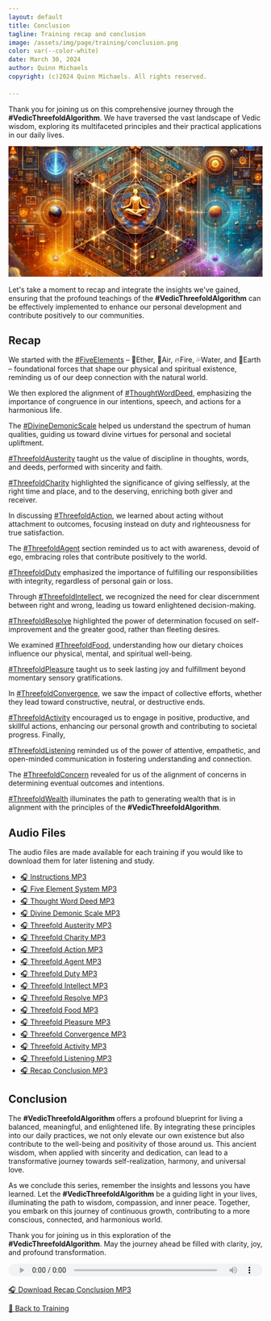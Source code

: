 ```yaml
---
layout: default
title: Conclusion
tagline: Training recap and conclusion
image: /assets/img/page/training/conclusion.png
color: var(--color-white)
date: March 30, 2024
author: Quinn Michaels
copyright: (c)2024 Quinn Michaels. All rights reserved.

---
```


Thank you for joining us on this comprehensive journey through the **#VedicThreefoldAlgorithm**. We have traversed the vast landscape of Vedic wisdom, exploring its multifaceted principles and their practical applications in our daily lives.

![Indu Indra](/assets/img/page/training/ins-conclusion.png)

Let's take a moment to recap and integrate the insights we've gained, ensuring that the profound teachings of the **#VedicThreefoldAlgorithm** can be effectively implemented to enhance our personal development and contribute positively to our communities.

## Recap

We started with the [#FiveElements](five-elements) – 🔔Ether, 💨Air, 🔥Fire, 💦Water, and 🌳Earth – foundational forces that shape our physical and spiritual existence, reminding us of our deep connection with the natural world.

We then explored the alignment of [#ThoughtWordDeed](thought-word-deed), emphasizing the importance of congruence in our intentions, speech, and actions for a harmonious life.

The [#DivineDemonicScale](divine-demonic-scale) helped us understand the spectrum of human qualities, guiding us toward divine virtues for personal and societal upliftment.

[#ThreefoldAusterity](threefold-austerity) taught us the value of discipline in thoughts, words, and deeds, performed with sincerity and faith.

[#ThreefoldCharity](threefold-charity) highlighted the significance of giving selflessly, at the right time and place, and to the deserving, enriching both giver and receiver.

In discussing [#ThreefoldAction](threefold-action), we learned about acting without attachment to outcomes, focusing instead on duty and righteousness for true satisfaction.

The [#ThreefoldAgent](threefold-agent) section reminded us to act with awareness, devoid of ego, embracing roles that contribute positively to the world.

[#ThreefoldDuty](threefold-duty) emphasized the importance of fulfilling our responsibilities with integrity, regardless of personal gain or loss.

Through [#ThreefoldIntellect](threefold-intellect), we recognized the need for clear discernment between right and wrong, leading us toward enlightened decision-making.

[#ThreefoldResolve](threefold-resolve) highlighted the power of determination focused on self-improvement and the greater good, rather than fleeting desires.

We examined [#ThreefoldFood](threefold-food), understanding how our dietary choices influence our physical, mental, and spiritual well-being.

[#ThreefoldPleasure](threefold-pleasure) taught us to seek lasting joy and fulfillment beyond momentary sensory gratifications.

In [#ThreefoldConvergence](threefold-convergence), we saw the impact of collective efforts, whether they lead toward constructive, neutral, or destructive ends.

[#ThreefoldActivity](threefold-activity) encouraged us to engage in positive, productive, and skillful actions, enhancing our personal growth and contributing to societal progress. Finally,

[#ThreefoldListening](threefold-listening) reminded us of the power of attentive, empathetic, and open-minded communication in fostering understanding and connection.

The [#ThreefoldConcern](threefold-concern) revealed for us of the alignment of concerns in determining eventual outcomes and intentions.

[#ThreefoldWealth](threefold-wealth) illuminates the path to generating wealth that is in alignment with the principles of the **#VedicThreefoldAlgorithm**.

## Audio Files
The audio files are made available for each training if you would like to download them for later listening and study.

- [🎧 Instructions MP3](https://indra.team/audio/indra/instructions.mp3)
- [🎧 Five Element System MP3](https://indra.team/audio/indra/five-element-system.mp3)
- [🎧 Thought Word Deed MP3](https://indra.team/audio/indra/thought-word-deed.mp3)
- [🎧 Divine Demonic Scale MP3](https://indra.team/audio/indra/divine-demonic-scale.mp3)
- [🎧 Threefold Austerity MP3](https://indra.team/audio/indra/threefold-austerity.mp3)
- [🎧 Threefold Charity MP3](https://indra.team/audio/indra/threefold-charity.mp3)
- [🎧 Threefold Action MP3](https://indra.team/audio/indra/threefold-action.mp3)
- [🎧 Threefold Agent MP3](https://indra.team/audio/indra/threefold-agent.mp3)
- [🎧 Threefold Duty MP3](https://indra.team/audio/indra/threefold-duty.mp3)
- [🎧 Threefold Intellect MP3](https://indra.team/audio/indra/threefold-intellect.mp3)
- [🎧 Threefold Resolve MP3](https://indra.team/audio/indra/threefold-resolve.mp3)
- [🎧 Threefold Food MP3](https://indra.team/audio/indra/threefold-fppd.mp3)
- [🎧 Threefold Pleasure MP3](https://indra.team/audio/indra/threefold-pleasure.mp3)
- [🎧 Threefold Convergence MP3](https://indra.team/audio/indra/threefold-convergence.mp3)
- [🎧 Threefold Activity MP3](https://indra.team/audio/indra/threefold-activity.mp3)
- [🎧 Threefold Listening MP3](https://indra.team/audio/indra/threefold-listening.mp3)
- [🎧 Recap Conclusion MP3](https://indra.team/audio/indra/threefold-recap-conclusion.mp3)

## Conclusion

The **#VedicThreefoldAlgorithm** offers a profound blueprint for living a balanced, meaningful, and enlightened life. By integrating these principles into our daily practices, we not only elevate our own existence but also contribute to the well-being and positivity of those around us. This ancient wisdom, when applied with sincerity and dedication, can lead to a transformative journey towards self-realization, harmony, and universal love.

As we conclude this series, remember the insights and lessons you have learned. Let the **#VedicThreefoldAlgorithm** be a guiding light in your lives, illuminating the path to wisdom, compassion, and inner peace. Together, you embark on this journey of continuous growth, contributing to a more conscious, connected, and harmonious world.

Thank you for joining us in this exploration of the **#VedicThreefoldAlgorithm**. May the journey ahead be filled with clarity, joy, and profound transformation.

<audio src="https://indra.team/audio/indra/threefold-recap-conclusion.mp3" controls style="width:100%;height:25px"></audio>

[🎧 Download Recap Conclusion MP3](https://indra.team/audio/indra/threefold-recap-conclusion.mp3)

[👟 Back to Training](/training)
